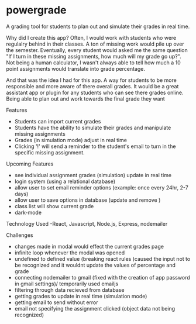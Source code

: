 # powergrade
A grading tool for students to plan out and simulate their grades in real time. 

Why did I create this app?
Often, I would work with students who were regulalry behind in their classes. A ton of missing work would pile up over the semester.
Eventually, every student would asked me the same question "If I turn in these missing assignments, how much will my grade go up?". 
Not being a human calculator, I wasn't always able to tell how much a 10 point assignments would translate into grade percentage.

And that was the idea I had for this app. A way for students to be more responsible and more aware of there overall grades. It would be 
a great assistant app or plugin for any students who can see there grades online. Being able to plan out and work towards the final grade they want

Features
- Students can import current grades
- Students have the ability to simulate their grades and manipulate missing assignments
- Grades (in simulation mode) adjust in real time
- Clicking '!'  will send a reminder to the student's email to turn in the specific missing assignment.

Upcoming Features
- see individual assignment grades (simulation) update in real time
- login system (using a relational database)
- allow user to set email reminder options (example: once every 24hr, 2-7 days)
- allow user to save options in database (update and remove )
- class list will show current grade
- dark-mode

Technology Used
-React, Javascript, Node.js, Express, nodemailer

Challenges
- changes made in modal would effect the current grades page
- infinite loop whenever the modal was opened
- undefined to defined value (breaking react rules )caused the input not to be recognized and it wouldnt update the values of percentage and grade  
- connecting nodemailer to gmail (fixed with the creation of app password in gmail settings)/ temporarily used emailjs
- filtering through data recieved from database
- getting grades to update in real time (simulation mode)
- getting email to send without error 
- email not specifying the assignment clicked (object data not being recognized)
